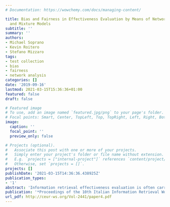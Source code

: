 ```yaml
---
# Documentation: https://wowchemy.com/docs/managing-content/

title: Bias and Fairness in Effectiveness Evaluation by Means of Network Analysis
  and Mixture Models
subtitle: ''
summary: ''
authors:
- Michael Soprano
- Kevin Roitero
- Stefano Mizzaro
tags:
- test collection
- bias
- fairness
- network analysis
categories: []
date: '2019-09-16'
lastmod: 2021-03-15T15:36:36+01:00
featured: false
draft: false

# Featured image
# To use, add an image named `featured.jpg/png` to your page's folder.
# Focal points: Smart, Center, TopLeft, Top, TopRight, Left, Right, BottomLeft, Bottom, BottomRight.
image:
  caption: ''
  focal_point: ''
  preview_only: false

# Projects (optional).
#   Associate this post with one or more of your projects.
#   Simply enter your project's folder or file name without extension.
#   E.g. `projects = ["internal-project"]` references `content/project/deep-learning/index.md`.
#   Otherwise, set `projects = []`.
projects: []
publishDate: '2021-03-15T14:36:36.438925Z'
publication_types:
- '1'
abstract: 'Information retrieval effectiveness evaluation is often carried out by means of test collections. Many works investigated possible sources of bias in such an approach. We propose a systematic approach to identify bias and its causes, and to remove it, thus enforcing fairness in effectiveness evaluation by means of test collections.'
publication: '*Proceedings of the 10th Italian Information Retrieval Workshop.*'
url_pdf: http://ceur-ws.org/Vol-2441/paper4.pdf
---
```

